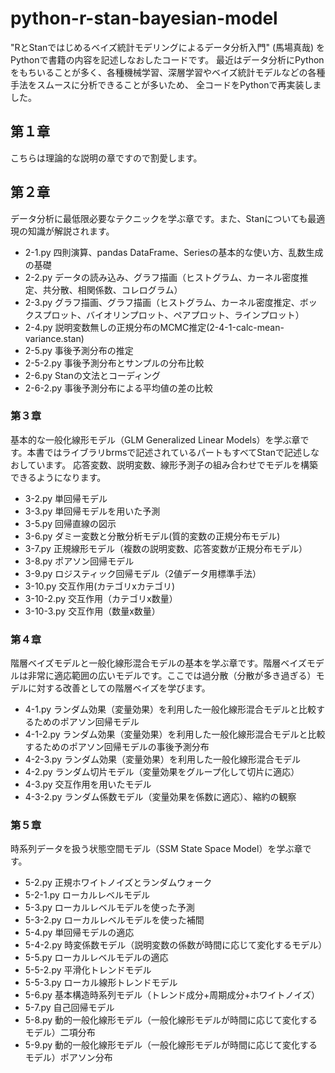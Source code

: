 # python-r-stan-bayesian-model
"RとStanではじめるベイズ統計モデリングによるデータ分析入門" (馬場真哉) を Pythonで書籍の内容を記述しなおしたコードです。
最近はデータ分析にPythonをもちいることが多く、各種機械学習、深層学習やベイズ統計モデルなどの各種手法をスムースに分析できることが多いため、
全コードをPythonで再実装しました。

## 第１章
こちらは理論的な説明の章ですので割愛します。

## 第２章
データ分析に最低限必要なテクニックを学ぶ章です。また、Stanについても最適現の知識が解説されます。

- 2-1.py 四則演算、pandas DataFrame、Seriesの基本的な使い方、乱数生成の基礎
- 2-2.py データの読み込み、グラフ描画（ヒストグラム、カーネル密度推定、共分散、相関係数、コレログラム）
- 2-3.py グラフ描画、グラフ描画（ヒストグラム、カーネル密度推定、ボックスプロット、バイオリンプロット、ペアプロット、ラインプロット）
- 2-4.py 説明変数無しの正規分布のMCMC推定(2-4-1-calc-mean-variance.stan)
- 2-5.py 事後予測分布の推定
- 2-5-2.py 事後予測分布とサンプルの分布比較
- 2-6.py Stanの文法とコーディング
- 2-6-2.py 事後予測分布による平均値の差の比較

### 第３章
基本的な一般化線形モデル（GLM Generalized Linear Models）を学ぶ章です。本書ではライブラリbrmsで記述されているパートもすべてStanで記述しなおしています。
応答変数、説明変数、線形予測子の組み合わせでモデルを構築できるようになります。

- 3-2.py 単回帰モデル
- 3-3.py 単回帰モデルを用いた予測
- 3-5.py 回帰直線の図示
- 3-6.py ダミー変数と分散分析モデル(質的変数の正規分布モデル)
- 3-7.py 正規線形モデル（複数の説明変数、応答変数が正規分布モデル）
- 3-8.py ポアソン回帰モデル
- 3-9.py ロジスティック回帰モデル（2値データ用標準手法）
- 3-10.py 交互作用(カテゴリxカテゴリ)
- 3-10-2.py 交互作用（カテゴリx数量）
- 3-10-3.py 交互作用（数量x数量）

### 第４章
階層ベイズモデルと一般化線形混合モデルの基本を学ぶ章です。階層ベイズモデルは非常に適応範囲の広いモデルです。ここでは過分散（分散が多き過ぎる）モデルに対する改善としての階層ベイズを学びます。
- 4-1.py ランダム効果（変量効果）を利用した一般化線形混合モデルと比較するためのポアソン回帰モデル
- 4-1-2.py ランダム効果（変量効果）を利用した一般化線形混合モデルと比較するためのポアソン回帰モデルの事後予測分布
- 4-2-3.py ランダム効果（変量効果）を利用した一般化線形混合モデル
- 4-2.py ランダム切片モデル（変量効果をグループ化して切片に適応）
- 4-3.py 交互作用を用いたモデル
- 4-3-2.py ランダム係数モデル（変量効果を係数に適応）、縮約の観察

### 第５章
時系列データを扱う状態空間モデル（SSM State Space Model）を学ぶ章です。
- 5-2.py 正規ホワイトノイズとランダムウォーク
- 5-2-1.py ローカルレベルモデル
- 5-3.py ローカルレベルモデルを使った予測
- 5-3-2.py ローカルレベルモデルを使った補間
- 5-4.py 単回帰モデルの適応
- 5-4-2.py 時変係数モデル（説明変数の係数が時間に応じて変化するモデル）
- 5-5.py ローカルレベルモデルの適応
- 5-5-2.py 平滑化トレンドモデル
- 5-5-3.py ローカル線形トレンドモデル
- 5-6.py 基本構造時系列モデル（トレンド成分+周期成分+ホワイトノイズ）
- 5-7.py 自己回帰モデル
- 5-8.py 動的一般化線形モデル（一般化線形モデルが時間に応じて変化するモデル）二項分布
- 5-9.py 動的一般化線形モデル（一般化線形モデルが時間に応じて変化するモデル）ポアソン分布
